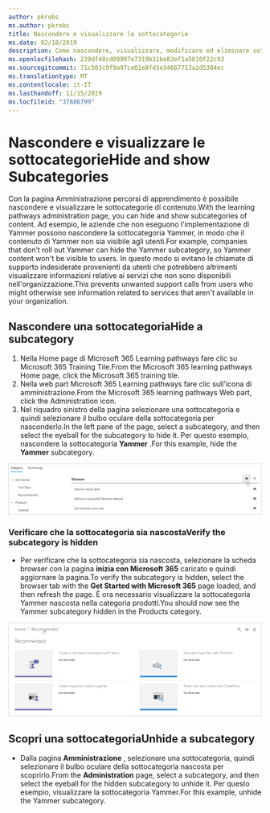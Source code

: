 ```yaml
---
author: pkrebs
ms.author: pkrebs
title: Nascondere e visualizzare le sottocategorie
ms.date: 02/18/2019
description: Come nascondere, visualizzare, modificare ed eliminare sottocategorie
ms.openlocfilehash: 239df48cd09997e7319b31be83ef1a5810f22c93
ms.sourcegitcommit: 71c503c9f9a97ce01e8fd3e346b7713a2d5304ec
ms.translationtype: MT
ms.contentlocale: it-IT
ms.lasthandoff: 11/15/2019
ms.locfileid: "37886799"
---
```

# <a name="hide-and-show-subcategories"></a><span data-ttu-id="8ce04-103">Nascondere e visualizzare le sottocategorie</span><span class="sxs-lookup"><span data-stu-id="8ce04-103">Hide and show Subcategories</span></span>

<span data-ttu-id="8ce04-104">Con la pagina Amministrazione percorsi di apprendimento è possibile nascondere e visualizzare le sottocategorie di contenuto.</span><span class="sxs-lookup"><span data-stu-id="8ce04-104">With the learning pathways administration page, you can hide and show subcategories of content.</span></span> <span data-ttu-id="8ce04-105">Ad esempio, le aziende che non eseguono l'implementazione di Yammer possono nascondere la sottocategoria Yammer, in modo che il contenuto di Yammer non sia visibile agli utenti.</span><span class="sxs-lookup"><span data-stu-id="8ce04-105">For example, companies that don’t roll out Yammer can hide the Yammer subcategory, so Yammer content won't be visible to users.</span></span> <span data-ttu-id="8ce04-106">In questo modo si evitano le chiamate di supporto indesiderate provenienti da utenti che potrebbero altrimenti visualizzare informazioni relative ai servizi che non sono disponibili nell'organizzazione.</span><span class="sxs-lookup"><span data-stu-id="8ce04-106">This prevents unwanted support calls from users who might otherwise see information related to services that aren't available in your organization.</span></span>

## <a name="hide-a-subcategory"></a><span data-ttu-id="8ce04-107">Nascondere una sottocategoria</span><span class="sxs-lookup"><span data-stu-id="8ce04-107">Hide a subcategory</span></span> 

1. <span data-ttu-id="8ce04-108">Nella Home page di Microsoft 365 Learning pathways fare clic su Microsoft 365 Training Tile.</span><span class="sxs-lookup"><span data-stu-id="8ce04-108">From the Microsoft 365 learning pathways Home page, click the Microsoft 365 training tile.</span></span>
2. <span data-ttu-id="8ce04-109">Nella web part Microsoft 365 Learning pathways fare clic sull'icona di amministrazione.</span><span class="sxs-lookup"><span data-stu-id="8ce04-109">From the Microsoft 365 learning pathways Web part, click the Administration icon.</span></span> 
3. <span data-ttu-id="8ce04-110">Nel riquadro sinistro della pagina selezionare una sottocategoria e quindi selezionare il bulbo oculare della sottocategoria per nasconderlo.</span><span class="sxs-lookup"><span data-stu-id="8ce04-110">In the left pane of the page, select a subcategory, and then select the eyeball for the subcategory to hide it.</span></span> <span data-ttu-id="8ce04-111">Per questo esempio, nascondere la sottocategoria **Yammer** .</span><span class="sxs-lookup"><span data-stu-id="8ce04-111">For this example, hide the **Yammer** subcategory.</span></span>  

![CG-hidesubcat. png](media/cg-hidesubcat.png)

### <a name="verify-the-subcategory-is-hidden"></a><span data-ttu-id="8ce04-113">Verificare che la sottocategoria sia nascosta</span><span class="sxs-lookup"><span data-stu-id="8ce04-113">Verify the subcategory is hidden</span></span>
- <span data-ttu-id="8ce04-114">Per verificare che la sottocategoria sia nascosta, selezionare la scheda browser con la pagina **inizia con Microsoft 365** caricato e quindi aggiornare la pagina.</span><span class="sxs-lookup"><span data-stu-id="8ce04-114">To verify the subcategory is hidden, select the browser tab with the **Get Started with Microsoft 365** page loaded, and then refresh the page.</span></span> <span data-ttu-id="8ce04-115">È ora necessario visualizzare la sottocategoria Yammer nascosta nella categoria prodotti.</span><span class="sxs-lookup"><span data-stu-id="8ce04-115">You should now see the Yammer subcategory hidden in the Products category.</span></span> 

![CG-hidesubcatrefresh. png](media/cg-hidesubcatrefresh.png)

## <a name="unhide-a-subcategory"></a><span data-ttu-id="8ce04-117">Scopri una sottocategoria</span><span class="sxs-lookup"><span data-stu-id="8ce04-117">Unhide a subcategory</span></span> 

- <span data-ttu-id="8ce04-118">Dalla pagina **Amministrazione** , selezionare una sottocategoria, quindi selezionare il bulbo oculare della sottocategoria nascosta per scoprirlo.</span><span class="sxs-lookup"><span data-stu-id="8ce04-118">From the **Administration** page, select a subcategory, and then select the eyeball for the hidden subcategory to unhide it.</span></span> <span data-ttu-id="8ce04-119">Per questo esempio, visualizzare la sottocategoria Yammer.</span><span class="sxs-lookup"><span data-stu-id="8ce04-119">For this example, unhide the Yammer subcategory.</span></span>